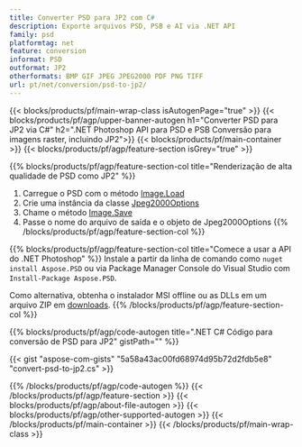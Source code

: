 ```yaml
---
title: Converter PSD para JP2 com C#
description: Exporte arquivos PSD, PSB e AI via .NET API
family: psd
platformtag: net
feature: conversion
informat: PSD
outformat: JP2
otherformats: BMP GIF JPEG JPEG2000 PDF PNG TIFF
url: pt/net/conversion/psd-to-jp2/
---
```


{{< blocks/products/pf/main-wrap-class isAutogenPage="true" >}}
{{< blocks/products/pf/agp/upper-banner-autogen h1="Converter PSD para JP2 via C#" h2=".NET Photoshop API para PSD e PSB Conversão para imagens raster, incluindo JP2">}}
{{< blocks/products/pf/main-container >}}
{{< blocks/products/pf/agp/feature-section isGrey="true" >}}

{{% blocks/products/pf/agp/feature-section-col title="Renderização de alta qualidade de PSD como JP2" %}}
1. Carregue o PSD com o método [Image.Load](https://apireference.aspose.com/psd/net/aspose.psd/image/methods/load/index)
1. Crie uma instância da classe [Jpeg2000Options](https://apireference.aspose.com/psd/net/aspose.psd.imageoptions/jpeg2000options)
1. Chame o método [Image.Save](https://apireference.aspose.com/psd/net/aspose.psd/image/methods/save/index)
1. Passe o nome do arquivo de saída e o objeto de Jpeg2000Options
{{% /blocks/products/pf/agp/feature-section-col %}}

{{% blocks/products/pf/agp/feature-section-col title="Comece a usar a API do .NET Photoshop" %}}
Instale a partir da linha de comando como ```nuget install Aspose.PSD``` ou via Package Manager Console do Visual Studio com ```Install-Package Aspose.PSD```.

Como alternativa, obtenha o instalador MSI offline ou as DLLs em um arquivo ZIP em [downloads](https://downloads.aspose.com/psd/net).
{{% /blocks/products/pf/agp/feature-section-col %}}

{{% blocks/products/pf/agp/code-autogen title=".NET C# Código para conversão de PSD para JP2" gistPath="" %}}

{{< gist "aspose-com-gists" "5a58a43ac00fd68974d95b72d2fdb5e8" "convert-psd-to-jp2.cs" >}}

{{% /blocks/products/pf/agp/code-autogen %}}
{{< /blocks/products/pf/agp/feature-section >}}
{{< blocks/products/pf/agp/about-file-autogen >}}
{{< blocks/products/pf/agp/other-supported-autogen >}}
{{< /blocks/products/pf/main-container >}}
{{< /blocks/products/pf/main-wrap-class >}}
